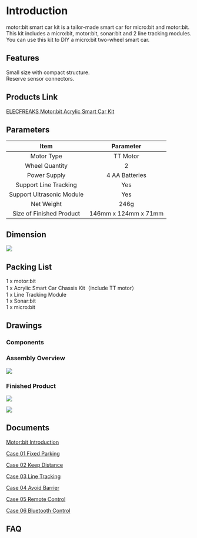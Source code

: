 # Introduction


motor:bit smart car kit is a tailor-made smart car for micro:bit and motor:bit. This kit includes a micro:bit, motor:bit, sonar:bit and 2 line tracking modules. You can use this kit to DIY a micro:bit two-wheel smart car.


## Features  

 Small size with compact structure.  
 Reserve sensor connectors.  

## Products Link

[ELECFREAKS Motor:bit Acrylic Smart Car Kit](https://www.elecfreaks.com/motor-bit-acrylic-smart-car-kit.html)

## Parameters


Item |Parameter
:-:|:-:
Motor Type|TT Motor
Wheel Quantity|2 
Power Supply|4 AA Batteries
Support Line Tracking|Yes
Support Ultrasonic Module|Yes
Net Weight|246g
Size of Finished Product|146mm x 124mm x 71mm


## Dimension  

![](./images/vehvUKJ.jpg)


## Packing List  

 1 x motor:bit  
 1 x Acrylic Smart Car Chassis Kit（include TT motor）  
 1 x Line Tracking Module  
 1 x Sonar:bit  
 1 x micro:bit  


## Drawings  

### Components  

### Assembly Overview  

![](./images/yeShOQZ.jpg)

### Finished Product  

![](./images/jfltEih.jpg)

![](./images/AuBmsFz.jpg)


## Documents  

 [Motor:bit Introduction](https://www.elecfreaks.com/learn-en/microbitKit/motor_bit_smart_car/motor_bit_v16.html)
 
 [Case 01 Fixed Parking](https://www.elecfreaks.com/learn-en/microbitKit/motor_bit_smart_car/motor_bit_smart_car_case_01.html)
 
 [Case 02 Keep Distance](https://www.elecfreaks.com/learn-en/microbitKit/motor_bit_smart_car/motor_bit_smart_car_case_02.html)
 
 [Case 03 Line Tracking](https://www.elecfreaks.com/learn-en/microbitKit/motor_bit_smart_car/motor_bit_smart_car_case_03.html) 
 
 [Case 04 Avoid Barrier](https://www.elecfreaks.com/learn-en/microbitKit/motor_bit_smart_car/motor_bit_smart_car_case_04.html)
 
 [Case 05 Remote Control](https://www.elecfreaks.com/learn-en/microbitKit/motor_bit_smart_car/motor_bit_smart_car_case_05.html)
 
 [Case 06 Bluetooth Control](https://www.elecfreaks.com/learn-en/microbitKit/motor_bit_smart_car/motor_bit_smart_car_case_06.html)

## FAQ  

